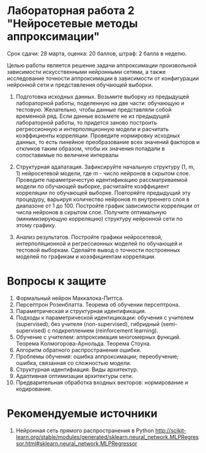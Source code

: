 # Лабораторная работа 2 "Нейросетевые методы аппроксимации"

Срок сдачи: 28 марта, оценка: 20 баллов, штраф: 2 балла в неделю.

Целью работы является решение задачи аппроксимации произвольной зависимости искусственными нейронными сетями, а также исследование точности аппроксимации в зависимости от конфигурации нейронной сети и представления обучающей выборки.

1. Подготовка исходных данных. Возьмите выборку из предыдущей лабораторной работы, поделенную на две части: обучающую и тестовую. Желательно, чтобы данные представляли собой временной ряд. Если данные возьмете не из предыдущей лабораторной работы, то придется заново построить регрессионную и интерполяционную модели и расчитать коэффициенты корреляции. Проведите нормировку исходных данных, то есть линейное преобразование всех значений факторов и откликов таким образом, чтобы их значения попадали в сопоставимые по величине интервалы

2. Структурная адапатация. Зафиксируйте начальную структуру (1, m, 1) нейросетевой модели, где m - число нейронов в скрытом слое. Проведите параметричестую идентификацию рассматриваемой модели по обучающей выборке, расчитайте коэффициент корреляции по обучающей выборке. Повторяйте предыдущий эту процедуру, варьируя количество нейронов m внутреннего слоя в диапазоне от 1 до 100. Постройте график зависимости корреляции от числа нейронов в скрытом слое. Получите оптимальную (минимизирующую корреляцию) структуру нейронной сети по этому графику.

3. Анализ результатов. Постройте графики нейросетевой, интерполяционной и регрессионных моделей по обучающей и тестовой выборкам. Сделайте вывод о точности построенных моделей по графикам и коээфициентам корреляции.


# Вопросы к защите
1. Формальный нейрон Маккалока-Питтса.
2. Персептрон Розенблатта. Теорема об обучении персептрона.
3. Параметрическая и структурная идентификация.
4. Подходы к параметрической идентицикации: обучения с учителем (supervised), без учителя (non-supervised), гибридный (semi-supervised) с подкреплением (reinforcement learning).
5. Обучение с учителем: аппроксимация многомерных функций. Теорема Колмогорова-Арнольда. Теорема Стоуна.
6. Алгоритм обратного распространения ошибки.
7. Проблемы обучения: ошибка аппроксимации; переобучение; ошибка,
связанная со сложностью модели.
8. Структурная идентифиация. Виды архитектур.
9. Адаптивная оптимизации архитектуры сети.
10. Предварительная обработка входных векторов: нормирование и кодирование.


# Рекомендуемые источники

1. Нейронная сеть прямого распространения в Python
http://scikit-learn.org/stable/modules/generated/sklearn.neural_network.MLPRegressor.html#sklearn.neural_network.MLPRegressor

